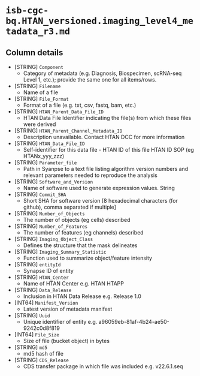# `isb-cgc-bq.HTAN_versioned.imaging_level4_metadata_r3.md`

## Column details

* [STRING]    `Component`
  - Category of metadata (e.g. Diagnosis, Biospecimen, scRNA-seq Level 1, etc.); provide the same one for all items/rows.
* [STRING]    `Filename`
  - Name of a file
* [STRING]    `File_Format`
  - Format of a file (e.g. txt, csv, fastq, bam, etc.)
* [STRING]    `HTAN_Parent_Data_File_ID`
  - HTAN Data File Identifier indicating the file(s) from which these files were derived
* [STRING]    `HTAN_Parent_Channel_Metadata_ID`
  - Description unavailable. Contact HTAN DCC for more information
* [STRING]    `HTAN_Data_File_ID`
  - Self-identifier for this data file - HTAN ID of this file HTAN ID SOP (eg HTANx_yyy_zzz)
* [STRING]    `Parameter_file`
  - Path in Syanpse to a text file listing algorithm version numbers and relevant parameters needed to reproduce the analysis
* [STRING]    `Software_and_Version`
  - Name of software used to generate expression values. String
* [STRING]    `Commit_SHA`
  - Short SHA for software version [8 hexadecimal characters (for github), comma separated if multiple]
* [STRING]    `Number_of_Objects`
  - The number of objects (eg cells) described
* [STRING]    `Number_of_Features`
  - The number of features (eg channels) described
* [STRING]    `Imaging_Object_Class`
  - Defines the structure that the mask delineates
* [STRING]    `Imaging_Summary_Statistic`
  - Function used to summarize object/feature intensity
* [STRING]    `entityId`
  - Synapse ID of entity
* [STRING]    `HTAN_Center`
  - Name of HTAN Center e.g. HTAN HTAPP
* [STRING]    `Data_Release`
  - Inclusion in HTAN Data Release e.g. Release 1.0
* [INT64]    `Manifest_Version`
  - Latest version of metadata manifest
* [STRING]    `Uuid`
  - Unique identifier of entity e.g. a96059eb-81af-4b24-ae50-9242c0d8f819
* [INT64]    `File_Size`
  - Size of file (bucket object) in bytes
* [STRING]    `md5`
  - md5 hash of file
* [STRING]    `CDS_Release`
  - CDS transfer package in which file was included e.g. v22.6.1.seq

